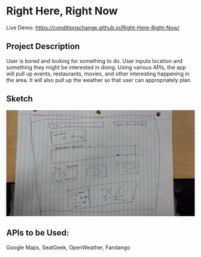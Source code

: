 # Right Here, Right Now

Live Demo: https://conditionschange.github.io/Right-Here-Right-Now/


## Project Description 
User is bored and looking for something to do. User inputs location and something they might be interested in doing. Using various APIs, the app will pull up events, restaurants, movies, and other interesting happening in the area. It will also pull up the weather so that user can appropriately plan. 

## Sketch

![Alt awesome-sketch](image/oursketch.jpg)

## APIs to be Used:
Google Maps, SeatGeek, OpenWeather, Fandango
